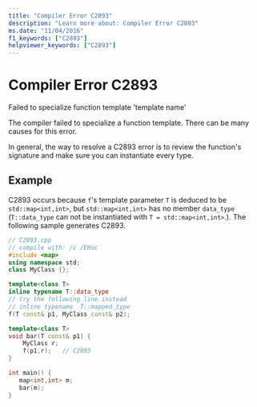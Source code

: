 ```yaml
---
title: "Compiler Error C2893"
description: "Learn more about: Compiler Error C2893"
ms.date: "11/04/2016"
f1_keywords: ["C2893"]
helpviewer_keywords: ["C2893"]
---
```

# Compiler Error C2893

Failed to specialize function template 'template name'

The compiler failed to specialize a function template. There can be many causes for this error.

In general, the way to resolve a C2893 error is to review the function's signature and make sure you can instantiate every type.

## Example

C2893 occurs because `f`'s template parameter `T` is deduced to be `std::map<int,int>`, but `std::map<int,int>` has no member `data_type` (`T::data_type` can not be instantiated with `T = std::map<int,int>`.). The following sample generates C2893.

```cpp
// C2893.cpp
// compile with: /c /EHsc
#include <map>
using namespace std;
class MyClass {};

template<class T>
inline typename T::data_type
// try the following line instead
// inline typename  T::mapped_type
f(T const& p1, MyClass const& p2);

template<class T>
void bar(T const& p1) {
    MyClass r;
    f(p1,r);   // C2893
}

int main() {
   map<int,int> m;
   bar(m);
}
```
